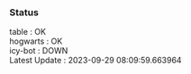 ### Status


table : OK  
hogwarts : OK  
icy-bot : DOWN  
Latest Update : 2023-09-29 08:09:59.663964
